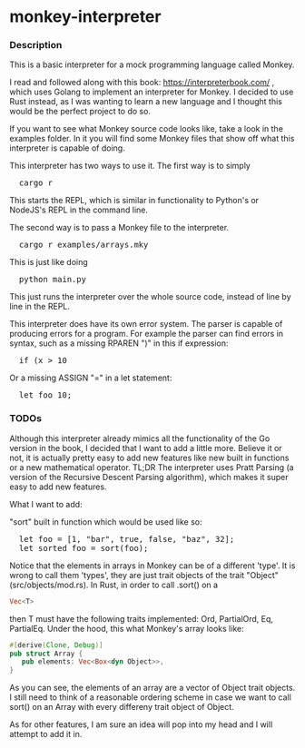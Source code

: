# monkey-interpreter

### Description
This is a basic interpreter for a mock programming language called Monkey.

I read and followed along with this book: https://interpreterbook.com/ , which uses Golang to implement an interpreter for Monkey. 
I decided to use Rust instead, as I was wanting to learn a new language and I thought this would be the perfect project to do so.

If you want to see what Monkey source code looks like, take a look in the examples folder. In it you will find some Monkey files that show off what this interpreter is capable of doing.

This interpreter has two ways to use it.
The first way is to simply 
<pre>
  cargo r 
</pre>
This starts the REPL, which is similar in functionality to Python's or NodeJS's REPL in the command line.

The second way is to pass a Monkey file to the interpreter.
<pre>
  cargo r examples/arrays.mky
</pre>
This is just like doing 
<pre>
  python main.py 
</pre>
This just runs the interpreter over the whole source code, instead of line by line in the REPL.

This interpreter does have its own error system. The parser is capable of producing errors for a program. For example the parser can find errors in syntax, such as a missing RPAREN ")" in this if expression:  
<pre>
  if (x > 10           
</pre>
Or a missing ASSIGN "=" in a let statement:
<pre>
  let foo 10;
</pre>

### TODOs
Although this interpreter already mimics all the functionality of the Go version in the book, I decided that I want to add a little more. 
Believe it or not, it is actually pretty easy to add new features like new built in functions or a new mathematical operator. 
TL;DR  The interpreter uses Pratt Parsing (a version of the Recursive Descent Parsing algorithm), which makes it super easy to add new features.

What I want to add: 

"sort" built in function which would be used like so:
<pre>
  let foo = [1, "bar", true, false, "baz", 32];
  let sorted_foo = sort(foo);
</pre>
Notice that the elements in arrays in Monkey can be of a different 'type'. It is wrong to call them 'types', they are just trait objects of the trait "Object" (src/objects/mod.rs). 
In Rust, in order to call .sort() on a 
```rust
Vec<T>
```
then T must have the following traits implemented: Ord, PartialOrd, Eq, PartialEq.
Under the hood, this what Monkey's array looks like: 
```rust
#[derive(Clone, Debug)] 
pub struct Array {
   pub elements: Vec<Box<dyn Object>>,
}
```
As you can see, the elements of an array are a vector of Object trait objects. 
I still need to think of a reasonable ordering scheme in case we want to call sort() on an Array with every differeny trait object of Object.

As for other features, I am sure an idea will pop into my head and I will attempt to add it in.


